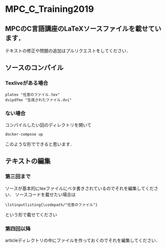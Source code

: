 # MPC_C_Training2019

## MPCのC言語講座のLaTeXソースファイルを載せています．
テキストの修正や問題の追加はプルリクエストをしてください．

## ソースのコンパイル
### Texliveがある場合

```
platex "任意のファイル.tex"
dvipdfmx "生成されたファイル.dvi"
```

### ない場合
コンパイルしたい回のディレクトリを開いて

```
docker-compose up
```

このような形でできると思います．

## テキストの編集
### 第三回まで
ソースが基本的にtexファイルにベタ書きされているのでそれを編集してください．
ソースコードを載せたい場合は
```
\lstinputlisting{\codepath/"任意のファイル"}
```
という形で載せてください
### 第四回以降
articleディレクトリの中にファイルを作っておくのでそれを編集してください．

